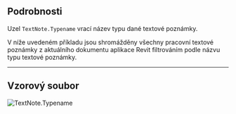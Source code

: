 ## Podrobnosti
Uzel `TextNote.Typename` vrací název typu dané textové poznámky.

V níže uvedeném příkladu jsou shromážděny všechny pracovní textové poznámky z aktuálního dokumentu aplikace Revit filtrováním podle názvu typu textové poznámky.

___
## Vzorový soubor

![TextNote.Typename](./Revit.Elements.TextNote.Typename_img.jpg)
